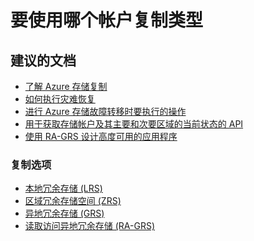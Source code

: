 <properties
    pageTitle="Which account replication type to use"
    description="要使用哪个帐户复制类型"
    service="microsoft.storage"
    resource="storageaccounts"
    authors="passaree"
    displayOrder=""
    selfHelpType="generic"
    supportTopicIds="32551648"
    resourceTags=""
    productPesIds="15629"
    cloudEnvironments="public"
/>


# <a name="which-account-replication-type-to-use"></a>要使用哪个帐户复制类型

## <a name="recommended-documents"></a>**建议的文档**
- [了解 Azure 存储复制](https://azure.microsoft.com/documentation/articles/storage-redundancy)
- [如何执行灾难恢复](https://docs.microsoft.com/azure/resiliency/resiliency-technical-guidance)
- [进行 Azure 存储故障转移时要执行的操作](https://docs.microsoft.com/azure/storage/storage-disaster-recovery-guidance)
- [用于获取存储帐户及其主要和次要区域的当前状态的 API](https://msdn.microsoft.com/library/azure/ee460802.aspx)
- [使用 RA-GRS 设计高度可用的应用程序](https://docs.microsoft.com/azure/storage/storage-designing-ha-apps-with-ragrs)

### <a name="replication-options"></a>**复制选项**
- [本地冗余存储 (LRS)](https://docs.microsoft.com/azure/storage/storage-redundancy#locally-redundant-storage)
- [区域冗余存储空间 (ZRS)](https://docs.microsoft.com/azure/storage/storage-redundancy#zone-redundant-storage)
- [异地冗余存储 (GRS)](https://docs.microsoft.com/azure/storage/storage-redundancy#geo-redundant-storage)   
- [读取访问异地冗余存储 (RA-GRS)](https://docs.microsoft.com/azure/storage/storage-redundancy#read-access-geo-redundant-storage)


